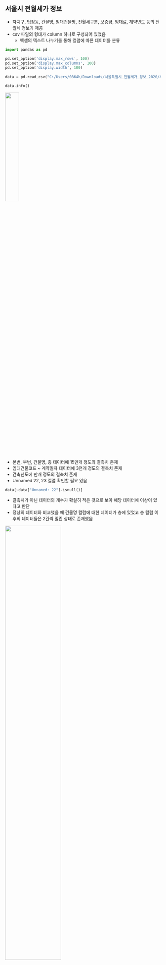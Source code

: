 ## 서울시 전월세가 정보

- 자치구, 법정동, 건물명, 임대건물명, 전월세구분, 보증금, 임대료, 계약년도 등의 전월세 정보가 제공
- csv 파일의 형태가 column 하나로 구성되어 있었음
  - 엑셀의 텍스트 나누기를 통해 컬럼에 따른 데이터를 분류

```python
import pandas as pd

pd.set_option('display.max_rows', 100)
pd.set_option('display.max_columns', 100)
pd.set_option('display.width', 100)
              
data = pd.read_csv("C:/Users/0864h/Downloads/서울특별시_전월세가_정보_2020/서울특별시_전월세가_정보_2020.csv", encoding="CP949")

data.info()
```

<img src="https://user-images.githubusercontent.com/58063806/126503714-a2e63128-760f-4372-9278-c0ea423d9d44.png" width=30% />

- 본번, 부번, 건물명, 층 데이터에 15만개 정도의 결측치 존재
- 임대건물코드 ~ 계약일자 테이터에 3천개 정도의 결측치 존재
- 건축년도에 만개 정도의 결측치 존재
- Unnamed 22, 23 컬럼 확인할 필요 있음

```python
data[~data["Unnamed: 22"].isnull()]
```

- 결측치가 아닌 데이터의 개수가 확실히 적은 것으로 보아 해당 데이터에 이상이 있다고 판단
- 정상의 데이터와 비교했을 때 건물명 컬럼에 대한 데이터가 층에 있었고 층 컬럼 이후의 데이터들은 2칸씩 밀린 상태로 존재했음 

<img src="https://user-images.githubusercontent.com/58063806/126504440-375c27c7-c9d6-4da0-9f14-6f438b294b1d.png" width=60% />

```python
data.loc[~data["Unnamed: 22"].isnull(), "건물명"] = data.loc[~data["Unnamed: 22"].isnull(), "층"].values
data.loc[~data["Unnamed: 22"].isnull(), "층":"건축년도"] = data.loc[~data
                                                               ["Unnamed: 22"].isnull(), "임대건물명":].values
```

- 데이터 재배치

```python
cols = ["임대면적", "보증금", "임대료"]
data[cols].describe()
```

- 전체 데이터에 대해 임대면적, 보증금, 임대료에 대한 통계량을 확인

<img src="https://user-images.githubusercontent.com/58063806/126506198-1a97949d-ef86-4df1-8668-3d5d51b61634.png" width=50% />

```python
print(data["전월세구분"].unique())
# array(['준전세', '준월세', '전세', '월세', nan], dtype=object)
print(data["전월세구분"].describe())
# count     514763
# unique         4
# top           전세
# freq      310100
```

- 전월세구분 데이터는 결측치를 제외하고 준전세, 준월세, 전세, 월세 4가지로 구성
- 60% 정도의 비율로 전세의 비중이 높은 것을 알 수 있음

```python
refacted_data = data.pivot_table(["임대료", "보증금"], index=["자치구명", "법정동명", "전월세구분"], 
                                 aggfunc=["mean", "max", "min", "count"])
refacted_data
```

- 각 구의 동, 전월세 별로 보증금과 임대료의 평균, 최대, 최소, 빈도를 추출

<img src="https://user-images.githubusercontent.com/58063806/126520344-780d7eb1-34da-4102-98c5-8e756c5c3115.png" width=80%/>

```python
def show(gu, Type):
    df = refacted_data[(refacted_data.reset_index(["법정동명", "전월세구분"]).index == gu)]
    df = df.reset_index("전월세구분")[df.reset_index("전월세구분")["전월세구분"].isin([Type])]
    return df

df = show("강남구", "월세")
df
```

- EX) 강남구에 속한 각 동별 월세의 보증금, 임대료 평균, 최대, 최소, 빈도

<img src="https://user-images.githubusercontent.com/58063806/126521198-fb5952e7-72e5-4b1f-ac6b-36c86409b6bb.png" width=80%/>

```python
from matplotlib import patches

plt.rcParams.update({'font.size': 20})
fig = df["mean"].plot.bar(grid=True, title="월세", figsize=(25, 15), rot=45)
for bar in fig.patches:
    fig.annotate(round(bar.get_height()), 
                       (bar.get_x() + bar.get_width() / 2, 
                        bar.get_height()), ha='center', va='center',
                       size=20, xytext=(-1, 8),
                       textcoords='offset points')
```

- EX) 강남구에 속한 각 동별 월세에 해당하는 보증금, 임대료 평균 시각화

<img src="https://user-images.githubusercontent.com/58063806/126522133-2fb3d20d-9ee6-4b10-9dc8-697c6c005411.png" width=80% />



#### 클러스터링을 통해 구별 시세 구분

```python
data[data["전월세구분"] == "월세"].자치구명.value_counts()
# 관악구     2819
# 강서구     1839
# 강남구     1467
# 금천구     1360
# ...
# 성동구      527
# 양천구      524
# 종로구      339
# 중구       258

refacted_data = data[data["전월세구분"] == "월세"].pivot_table(["임대면적", "임대료", "보증금"], index=["자치구명"], 
                                 aggfunc=["mean"])
refacted_data
# mean
# 보증금	임대료	임대면적
# 자치구명			
# 강남구	839.624404	97.064079	36.929790
# 강동구	343.768067	41.640335	30.226891
# 강북구	303.504222	35.761158	30.452353
# 강서구	449.712887	48.929852	25.846111
# 관악구	318.993969	42.491665	26.324938
# 광진구	361.939052	43.867569	28.066967
# 구로구	385.652252	43.360359	28.963062
# ...
```

- 각 구별로 매물의 차이가 많이나는 지역도 있었음 
- 서울시의 구별 월세 매물의 임대면적, 임대료, 보증금 평균치를 추출

```python
from sklearn.cluster import KMeans

cluster = KMeans(n_clusters=5, random_state=42, init="k-means++")
cluster.fit(refacted_data)

label = pd.DataFrame(cluster.predict(refacted_data), columns=["cluster"], index=refacted_data.index)
label
# 	cluster
# 자치구명	
# 강남구	1
# 강동구	0
# 강북구	3
# 강서구	2
# 관악구	3
# 광진구	0
# 구로구	0
# ...
```

- 클러스터링을 통해 5개의 군집을 생성

```python
from matplotlib import patches

cluster_centroid = pd.DataFrame(cluster.cluster_centers_, columns=["보증금", "임대료", "임대면적"])
fig = cluster_centroid.plot.bar(figsize=(12, 7), grid=True, title="서울시 월세 현황")
for bar in fig.patches:
    fig.annotate(round(bar.get_height()), 
                       (bar.get_x() + bar.get_width() / 2, 
                        bar.get_height()), ha='center', va='center',
                       size=15, xytext=(-1, 8), 
                       textcoords='offset points')
```

- 각 군집의 중심에 대해 시각화 
- 결과를 보면 상대적으로 임대면적에는 큰 차이가 없었으며 보증금 부분에서 각 군집간 편차가 큼 을 확인

<img src="https://user-images.githubusercontent.com/58063806/126778402-dd566929-1ace-457a-b484-86b1cdb84e69.png" width=50%/>

- 용산, 서초, 강남 지역의 보증금, 임대료의 시세가 가장 높다고 판단 가능
- 0번과 3번 군집에 해당하는 지역은 비교적 낮은 시세를 형성하고 있다고 판단 가능

<img src="https://user-images.githubusercontent.com/58063806/126778437-041eaea9-3ddd-446a-89a8-30608a41cb52.png" width=70% />